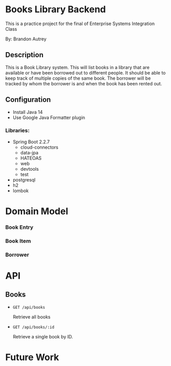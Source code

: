 # Books Library Backend

This is a practice project for the final of Enterprise Systems Integration Class

By: Brandon Autrey

## Description

This is a Book Library system.  This will list books in a library that are available or have been borrowed out to different people. 
It should be able to keep track of multiple copies of the same book.  The borrower will be tracked by whom the borrower is and when the book has been rented out.   


## Configuration

-   Install Java 14
-   Use Google Java Formatter plugin

### Libraries:

-   Spring Boot 2.2.7
    -   cloud-connectors
    -   data-jpa
    -   HATEOAS
    -   web
    -   devtools
    -   test
-   postgresql
-   h2
-   lombok

# Domain Model

### Book Entry

### Book Item

### Borrower

# API

## Books

-   `GET /api/books`

    Retrieve all books
    
-   `GET /api/books/:id`

    Retrieve a single book by ID.

# Future Work

